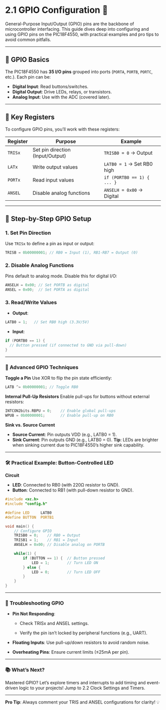 # 2.1 GPIO Configuration 🔌

General-Purpose Input/Output (GPIO) pins are the backbone of microcontroller interfacing. This guide dives deep into configuring and using GPIO pins on the PIC18F4550, with practical examples and pro tips to avoid common pitfalls.

---

## 🌟 **GPIO Basics**
The PIC18F4550 has **35 I/O pins** grouped into ports (`PORTA`, `PORTB`, `PORTC`, etc.). Each pin can be:
- **Digital Input**: Read buttons/switches.
- **Digital Output**: Drive LEDs, relays, or transistors.
- **Analog Input**: Use with the ADC (covered later).

---

## 📜 **Key Registers**
To configure GPIO pins, you’ll work with these registers:

| Register | Purpose                          | Example                     |
|----------|----------------------------------|-----------------------------|
| `TRISx`  | Set pin direction (Input/Output) | `TRISB0 = 0` → Output       |
| `LATx`   | Write output values              | `LATB0 = 1` → Set RB0 high  |
| `PORTx`  | Read input values                | `if (PORTB0 == 1) { ... }`  |
| `ANSEL`  | Disable analog functions         | `ANSELH = 0x00` → Digital   |

---

## 🚀 **Step-by-Step GPIO Setup**

### 1. **Set Pin Direction**
Use `TRISx` to define a pin as input or output:
```c
TRISB = 0b00000001; // RB0 = Input (1), RB1-RB7 = Output (0)
```

### 2. **Disable Analog Functions**
Pins default to analog mode. Disable this for digital I/O:
```c
ANSELH = 0x00; // Set PORTB as digital
ANSEL = 0x00;  // Set PORTA as digital
```

### 3. **Read/Write Values**
+ **Output**:
```c
LATB0 = 1;   // Set RB0 high (3.3V/5V)
```
+ **Input**:
```c
if (PORTB0 == 1) {
  // Button pressed (if connected to GND via pull-down)
}
```
---
### 🔧 **Advanced GPIO Techniques**

**Toggle a Pin**
Use XOR to flip the pin state efficiently:  
```c
LATB ^= 0b00000001; // Toggle RB0
```
**Internal Pull-Up Resistors**
Enable pull-ups for buttons without external resistors:

```c
INTCON2bits.RBPU = 0;    // Enable global pull-ups
WPUB = 0b00000001;       // Enable pull-up on RB0
```

**Sink vs. Source Current**
+ **Source Current**: Pin outputs VDD (e.g., LATB0 = 1).
+ **Sink Current**: Pin outputs GND (e.g., LATB0 = 0).
**Tip**: LEDs are brighter when sinking current due to PIC18F4550’s higher sink capability.
---
### 🛠️ **Practical Example: Button-Controlled LED**

**Circuit**
+ **LED**: Connected to RB0 (with 220Ω resistor to GND).
+ **Button**: Connected to RB1 (with pull-down resistor to GND).

```c
#include <xc.h>
#include "config.h"

#define LED     LATB0
#define BUTTON  PORTB1

void main() {
    // Configure GPIO
    TRISB0 = 0;    // RB0 = Output
    TRISB1 = 1;    // RB1 = Input
    ANSELH = 0x00; // Disable analog on PORTB

    while(1) {
        if (BUTTON == 1) {  // Button pressed
            LED = 1;        // Turn LED ON
        } else {
            LED = 0;        // Turn LED OFF
        }
    }
}
```
---

### 🐛 **Troubleshooting GPIO**
+ **Pin Not Responding**:

  + Check TRISx and ANSEL settings.

  + Verify the pin isn’t locked by peripheral functions (e.g., UART).

+ **Floating Inputs**: Use pull-up/down resistors to avoid random noise.

+ **Overheating Pins**: Ensure current limits (≤25mA per pin).
---
### 📚 **What’s Next?**
Mastered GPIO? Let’s explore timers and interrupts to add timing and event-driven logic to your projects! Jump to 2.2 Clock Settings and Timers.

---

**Pro Tip**: Always comment your TRIS and ANSEL configurations for clarity! 💡

